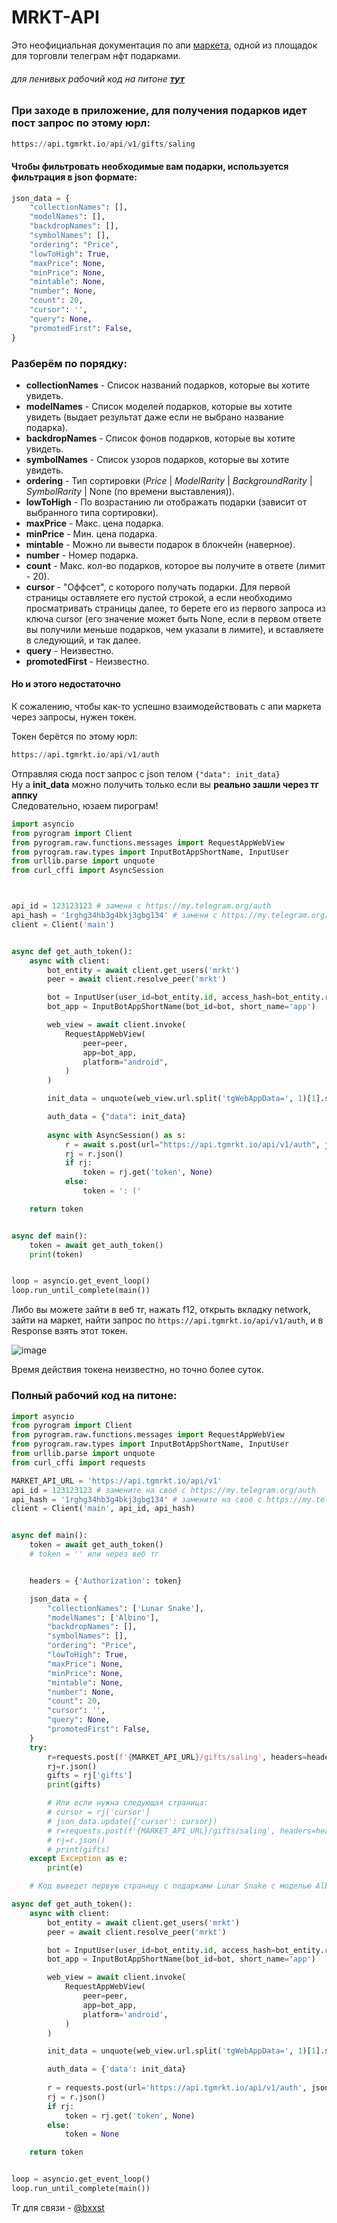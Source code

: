 # MRKT-API
Это неофициальная документация по апи [маркета](https://t.me/mrkt), одной из площадок для торговли телеграм нфт подарками.

###### для ленивых рабочий код на питоне [**тут**](#полный-рабочий-код-на-питоне)

### При заходе в приложение, для получения подарков идет пост запрос по этому юрл:

```python
https://api.tgmrkt.io/api/v1/gifts/saling
```

#### Чтобы фильтровать необходимые вам подарки, используется фильтрация в json формате:
```python
json_data = {
    "collectionNames": [],
    "modelNames": [],
    "backdropNames": [],
    "symbolNames": [],
    "ordering": "Price",
    "lowToHigh": True,
    "maxPrice": None,
    "minPrice": None,
    "mintable": None,
    "number": None,
    "count": 20,
    "cursor": '',
    "query": None,
    "promotedFirst": False,
}
```


### Разберём по порядку:
- **collectionNames** - Список названий подарков, которые вы хотите увидеть.
- **modelNames** - Список моделей подарков, которые вы хотите увидеть (выдает результат даже если не выбрано название подарка).
- **backdropNames** - Список фонов подарков, которые вы хотите увидеть.
- **symbolNames** - Список узоров подарков, которые вы хотите увидеть.
- **ordering** - Тип сортировки (_Price_ | _ModelRarity_ | _BackgroundRarity_ | _SymbolRarity_ | None (по времени выставления)).
- **lowToHigh** - По возрастанию ли отображать подарки (зависит от выбранного типа сортировки).
- **maxPrice** - Макс. цена подарка.
- **minPrice** - Мин. цена подарка.
- **mintable** - Можно ли вывести подарок в блокчейн (наверное).
- **number** - Номер подарка.
- **count** - Макс. кол-во подарков, которое вы получите в ответе (лимит - 20).
- **cursor** - "Оффсет", с которого получать подарки. Для первой страницы оставляете его пустой строкой, а если необходимо просматривать страницы далее, то берете его из первого запроса из ключа cursor (его значение может быть None, если в первом ответе вы получили меньше подарков, чем указали в лимите), и вставляете в следующий, и так далее.
- **query** - Неизвестно.
- **promotedFirst** - Неизвестно.


#### Но и этого недостаточно
К сожалению, чтобы как-то успешно взаимодействовать с апи маркета через запросы, нужен токен.

Токен берётся по этому юрл:
```python
https://api.tgmrkt.io/api/v1/auth
```
Отправляя сюда пост запрос с json телом `{"data": init_data}`\
Ну а **init_data** можно получить только если вы **реально зашли через тг аппку**\
Следовательно, юзаем пирограм!

```python
import asyncio
from pyrogram import Client
from pyrogram.raw.functions.messages import RequestAppWebView
from pyrogram.raw.types import InputBotAppShortName, InputUser
from urllib.parse import unquote
from curl_cffi import AsyncSession



api_id = 123123123 # замени с https://my.telegram.org/auth
api_hash = '1rghg34hb3g4bkj3gbg134' # замени с https://my.telegram.org/auth
client = Client('main')


async def get_auth_token():
    async with client:
        bot_entity = await client.get_users('mrkt')
        peer = await client.resolve_peer('mrkt')

        bot = InputUser(user_id=bot_entity.id, access_hash=bot_entity.raw.access_hash)
        bot_app = InputBotAppShortName(bot_id=bot, short_name='app')

        web_view = await client.invoke(
            RequestAppWebView(
                peer=peer,
                app=bot_app,
                platform="android",
            )
        )

        init_data = unquote(web_view.url.split('tgWebAppData=', 1)[1].split('&tgWebAppVersion', 1)[0])

        auth_data = {"data": init_data}
        
        async with AsyncSession() as s:
            r = await s.post(url="https://api.tgmrkt.io/api/v1/auth", json=auth_data)
            rj = r.json()
            if rj:
                token = rj.get('token', None)
            else:
                token = ': ('

    return token


async def main():
    token = await get_auth_token()
    print(token)


loop = asyncio.get_event_loop()
loop.run_until_complete(main())
```

Либо вы можете зайти в веб тг, нажать f12, открыть вкладку network, зайти на маркет, найти запрос по `https://api.tgmrkt.io/api/v1/auth`, и в Response взять этот токен.   

![image](https://github.com/user-attachments/assets/5c5c6f17-7cfc-422c-8535-31d4acc4fd05)

   
Время действия токена неизвестно, но точно более суток.


### Полный рабочий код на питоне:
```python
import asyncio
from pyrogram import Client
from pyrogram.raw.functions.messages import RequestAppWebView
from pyrogram.raw.types import InputBotAppShortName, InputUser
from urllib.parse import unquote
from curl_cffi import requests

MARKET_API_URL = 'https://api.tgmrkt.io/api/v1'
api_id = 123123123 # замените на своё с https://my.telegram.org/auth
api_hash = '1rghg34hb3g4bkj3gbg134' # замените на своё с https://my.telegram.org/auth
client = Client('main', api_id, api_hash)


async def main():
    token = await get_auth_token()
    # token = '' или через веб тг


    headers = {'Authorization': token}

    json_data = {
        "collectionNames": ['Lunar Snake'],
        "modelNames": ['Albino'],
        "backdropNames": [],
        "symbolNames": [],
        "ordering": "Price",
        "lowToHigh": True,
        "maxPrice": None,
        "minPrice": None,
        "mintable": None,
        "number": None,
        "count": 20,
        "cursor": '',
        "query": None,
        "promotedFirst": False,
    }
    try:
        r=requests.post(f'{MARKET_API_URL}/gifts/saling', headers=headers, json=json_data)
        rj=r.json()
        gifts = rj['gifts']
        print(gifts)

        # Или если нужна следующая страница:
        # cursor = rj['cursor']
        # json_data.update({'cursor': cursor})
        # r=requests.post(f'{MARKET_API_URL}/gifts/saling', headers=headers, json=json_data)
        # rj=r.json()
        # print(gifts)
    except Exception as e:
        print(e)

    # Код выведет первую страницу с подарками Lunar Snake с моделью Albino

async def get_auth_token():
    async with client:
        bot_entity = await client.get_users('mrkt')
        peer = await client.resolve_peer('mrkt')

        bot = InputUser(user_id=bot_entity.id, access_hash=bot_entity.raw.access_hash)
        bot_app = InputBotAppShortName(bot_id=bot, short_name='app')

        web_view = await client.invoke(
            RequestAppWebView(
                peer=peer,
                app=bot_app,
                platform='android',
            )
        )

        init_data = unquote(web_view.url.split('tgWebAppData=', 1)[1].split('&tgWebAppVersion', 1)[0])

        auth_data = {'data': init_data}
        
        r = requests.post(url='https://api.tgmrkt.io/api/v1/auth', json=auth_data)
        rj = r.json()
        if rj:
            token = rj.get('token', None)
        else:
            token = None

    return token


loop = asyncio.get_event_loop()
loop.run_until_complete(main())
```

Тг для связи - [@bxxst](t.me/bxxst)

